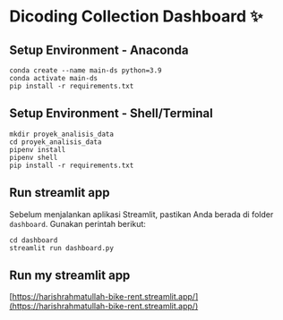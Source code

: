 # Dicoding Collection Dashboard ✨

## Setup Environment - Anaconda
```
conda create --name main-ds python=3.9
conda activate main-ds
pip install -r requirements.txt
```

## Setup Environment - Shell/Terminal
```
mkdir proyek_analisis_data
cd proyek_analisis_data
pipenv install
pipenv shell
pip install -r requirements.txt
```

## Run streamlit app
Sebelum menjalankan aplikasi Streamlit, pastikan Anda berada di folder `dashboard`. Gunakan perintah berikut:
```
cd dashboard
streamlit run dashboard.py
```

## Run my streamlit app
[https://harishrahmatullah-bike-rent.streamlit.app/](https://harishrahmatullah-bike-rent.streamlit.app/)

